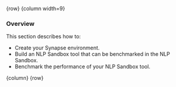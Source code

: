 <!-- markdownlint-disable-next-line first-line-h1 -->
{row}
{column width=9}

### Overview

This section describes how to:

- Create your Synapse environment.
- Build an NLP Sandbox tool that can be benchmarked in the NLP Sandbox.
- Benchmark the performance of your NLP Sandbox tool.

{column}
{row}
